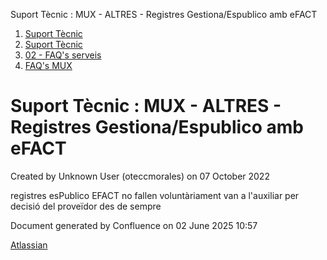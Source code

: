 Suport Tècnic : MUX - ALTRES - Registres Gestiona/Espublico amb eFACT  

1.  [Suport Tècnic](index.html)
2.  [Suport Tècnic](13893782.html)
3.  [02 - FAQ's serveis](26313393.html)
4.  [FAQ's MUX](28705591.html)

Suport Tècnic : MUX - ALTRES - Registres Gestiona/Espublico amb eFACT
=====================================================================

Created by Unknown User (oteccmorales) on 07 October 2022

registres esPublico EFACT no fallen voluntàriament van a l'auxiliar per decisió del proveïdor des de sempre

  

Document generated by Confluence on 02 June 2025 10:57

[Atlassian](http://www.atlassian.com/)